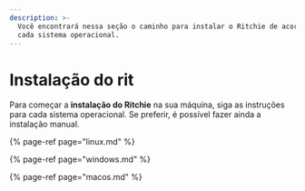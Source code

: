 ```yaml
---
description: >-
  Você encontrará nessa seção o caminho para instalar o Ritchie de acordo com
  cada sistema operacional.
---
```


# Instalação do rit

Para começar a **instalação do Ritchie** na sua máquina, siga as instruções para cada sistema operacional. Se preferir, é possível fazer ainda a instalação manual. 

{% page-ref page="linux.md" %}

{% page-ref page="windows.md" %}

{% page-ref page="macos.md" %}



